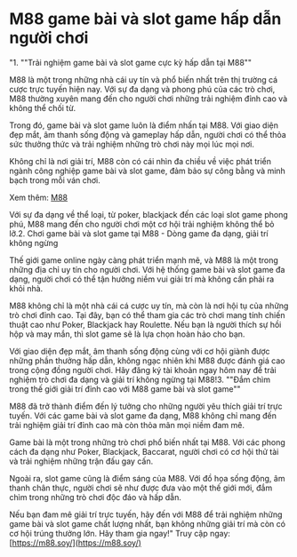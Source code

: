 # M88 game bài và slot game hấp dẫn người chơi
"1. ""Trải nghiệm game bài và slot game cực kỳ hấp dẫn tại M88""

M88 là một trong những nhà cái uy tín và phổ biến nhất trên thị trường cá cược trực tuyến hiện nay. Với sự đa dạng và phong phú của các trò chơi, M88 thường xuyên mang đến cho người chơi những trải nghiệm đỉnh cao và không thể chối từ.

Trong đó, game bài và slot game luôn là điểm nhấn tại M88. Với giao diện đẹp mắt, âm thanh sống động và gameplay hấp dẫn, người chơi có thể thỏa sức thưởng thức và trải nghiệm những trò chơi này mọi lúc mọi nơi.

Không chỉ là nơi giải trí, M88 còn có cái nhìn đa chiều về việc phát triển ngành công nghiệp game bài và slot game, đảm bảo sự công bằng và minh bạch trong mỗi ván chơi.

Xem thêm: [M88](https://m88.soy/)

Với sự đa dạng về thể loại, từ poker, blackjack đến các loại slot game phong phú, M88 mang đến cho người chơi một cơ hội trải nghiệm không thể bỏ lỡ.2. Chơi game bài và slot game tại M88 - Dòng game đa dạng, giải trí không ngừng

Thế giới game online ngày càng phát triển mạnh mẽ, và M88 là một trong những địa chỉ uy tín cho người chơi. Với hệ thống game bài và slot game đa dạng, người chơi có thể tận hưởng niềm vui giải trí mà không cần phải ra khỏi nhà.

M88 không chỉ là một nhà cái cá cược uy tín, mà còn là nơi hội tụ của những trò chơi đỉnh cao. Tại đây, bạn có thể tham gia các trò chơi mang tính chiến thuật cao như Poker, Blackjack hay Roulette. Nếu bạn là người thích sự hồi hộp và may mắn, thì slot game sẽ là lựa chọn hoàn hảo cho bạn.

Với giao diện đẹp mắt, âm thanh sống động cùng với cơ hội giành được những phần thưởng hấp dẫn, không ngạc nhiên khi M88 được đánh giá cao trong cộng đồng người chơi. Hãy đăng ký tài khoản ngay hôm nay để trải nghiệm trò chơi đa dạng và giải trí không ngừng tại M88!3. ""Đắm chìm trong thế giới giải trí đỉnh cao với M88 game bài và slot game""

M88 đã trở thành điểm đến lý tưởng cho những người yêu thích giải trí trực tuyến. Với các game bài và slot game đa dạng, M88 không chỉ mang đến trải nghiệm giải trí đỉnh cao mà còn thỏa mãn mọi niềm đam mê.

Game bài là một trong những trò chơi phổ biến nhất tại M88. Với các phong cách đa dạng như Poker, Blackjack, Baccarat, người chơi có cơ hội thử tài và trải nghiệm những trận đấu gay cấn.

Ngoài ra, slot game cũng là điểm sáng của M88. Với đồ họa sống động, âm thanh chân thực, người chơi sẽ như được đưa vào một thế giới mới, đắm chìm trong những trò chơi độc đáo và hấp dẫn.

Nếu bạn đam mê giải trí trực tuyến, hãy đến với M88 để trải nghiệm những game bài và slot game chất lượng nhất, bạn không những giải trí mà còn có cơ hội trúng thưởng lớn. Hãy tham gia ngay!"
Truy cập ngay: [https://m88.soy/](https://m88.soy/)